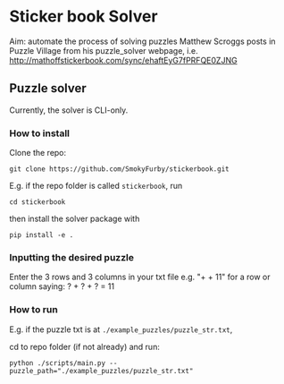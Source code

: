 # Sticker book Solver
Aim: automate the process of solving puzzles Matthew Scroggs posts in Puzzle Village from his puzzle_solver webpage, i.e. http://mathoffstickerbook.com/sync/ehaftEyG7fPRFQE0ZJNG

## Puzzle solver
Currently, the solver is CLI-only.

### How to install
Clone the repo:
```shell
git clone https://github.com/SmokyFurby/stickerbook.git
```
E.g. if the repo folder is called ```stickerbook```, run
```shell
cd stickerbook
```

then install the solver package with
```shell
pip install -e .
```

### Inputting the desired puzzle
Enter the 3 rows and 3 columns in your txt file e.g. "+ + 11" for a row or column saying: ? + ? + ? = 11

### How to run
E.g. if the puzzle txt is at ```./example_puzzles/puzzle_str.txt```, 

cd to repo folder (if not already) and run:
```shell
python ./scripts/main.py --puzzle_path="./example_puzzles/puzzle_str.txt"
```
